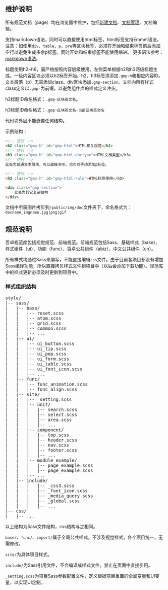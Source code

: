 <!-- start -->

<h2 class="gmp-h" id="gmp-matain">维护说明</h2>

所有规范文档（page）均在浏览器中维护，包括<a href="/page">新建文档</a>、<a href="/#/list">文档管理</a>、文档编辑。

支持markdown语法，同时可以直接使用html标签，html标签支持Emmet语法。注意：如使用<code>div</code>、<code>table</code>、<code>p</code>、<code>pre</code>等区块标签，必须在开始和结束标签前后添加空行以避免生成多余p标签。同时开始和结束标签不能使用缩进。
更多语法参考：<a href="http://www.ituring.com.cn/article/504" target="_blank">markdown语法</a>。

标题使用h2~h6，需严格按照内容层级使用。左侧菜单根据h2和h3两级标题生成。一级内容区块必须以h2标签开始。h2、h3标签须添加<code>.gmp-h</code>和相应内容ID。文本段落（p）无需添加class。div区块添加<code>.gmp-section</code>。文档内所有样式class定义以<code>.gmp-</code>为前缀，以避免组件库的样式定义冲突。

h2标题ID命名格式：<code>.gmp-区块英文名</code>。

h3标题ID命名格式：<code>.gmp-区块英文名-当前区块英文名</code>

代码块外层不能嵌套任何结构。

示例结构：

```html
<!-- 空行 -->
<h2 class="gmp-h" id="gmp-html">HTML相关规范</h2>
<!-- 空行 -->
<h3 class="gmp-h" id="gmp-html-doctype">HTML文档类型</h3>
<!-- 空行 -->
此处为普通文本段落，可以直接书写，也可以手动添加p标签。

<!-- 空行 -->
<h3 class="gmp-h" id="gmp-html-rule">HTML标签使用</h3>

<div class="gmp-section">
    此处为其它复杂结构
</div>

```

文档中所需图片拷贝到<code>/public/img/doc</code>文件夹下，命名格式为：<code>docname_imgname.jpg|png|gif</code>

<h2 class="gmp-h" id="gmp-spec">规范说明</h2>

百卓规范库包括视觉规范、前端规范。前端规范包括Sass、基础样式（base）、样式组件（ui）、功能（func）、百卓公共组件（abiz）、中文公共组件（cn）。

所有样式均通过Sass来编写，不能直接编辑<code>css</code>文件。由于目前各项目都没有增加Sass编译功能，所以直接拷贝样式文件到项目中（以后会添加下载功能）。规范库中的样式更新必须及时更新到项目中。

<h3 class="gmp-h" id="gmp-spec-file">样式组织结构</h3>

<pre class="hljs">
style/
|-- sass/
|   |-- base/
|   |   |-- reset.scss
|   |   |-- atom.scss
|   |   |-- grid.scss
|   |   |-- common.scss
|   |   |-- ...
|   |-- ui/
|   |   |-- ui_button.scss
|   |   |-- ui_tip.scss
|   |   |-- ui_pop.scss
|   |   |-- ui_form.scss
|   |   |-- ui_table.scss
|   |   |-- ui_font_icon.scss
|   |   |-- ...
|   |-- func/
|   |   |-- func_animation.scss
|   |   |-- func_align.scss
|   |-- site/
|   |   |-- _setting.scss
|   |   |-- unit/
|   |   |   |-- search.scss
|   |   |   |-- select.scss
|   |   |   |-- area.scss
|   |   |   |-- ...
|   |   |-- component/
|   |   |   |-- top.scss
|   |   |   |-- header.scss
|   |   |   |-- nav.scss
|   |   |   |-- footer.scss
|   |   |   |-- ...
|   |   |-- module_example/
|   |   |   |-- page_example.scss
|   |   |   |-- page_example.scss
|   |   |-- ...
|   |-- include/
|   |   |   |-- _css3.scss
|   |   |   |-- _font_icon.scss
|   |   |   |-- _media_query.scss
|   |   |   |-- _global.scss
|   |   |   |-- ...
|-- css/
|   |-- ...
</pre>

以上结构为Sass文件结构，css结构与之相同。

<code>base/</code>、<code>func/</code>、<code>import/</code>属于全局公共样式，不涉及视觉样式，各个项目统一，无需修改。

<code>site/</code>为具体项目样式。

<code>include/</code>为Sass引用文件，不会编译成样式文件。禁止在页面中直接引用。

<code>_setting.scss</code>为项目Sass参数配置文件，定义根据项目重置的全局变量和UI变量，以实现UI定制。





